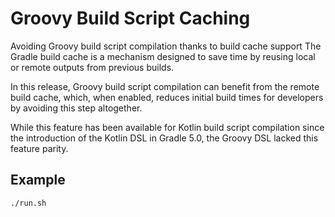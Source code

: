# Groovy Build Script Caching

Avoiding Groovy build script compilation thanks to build cache support
The Gradle build cache is a mechanism designed to save time by reusing local or remote outputs from previous builds.

In this release, Groovy build script compilation can benefit from the remote build cache, which, when enabled, reduces initial build times for developers by avoiding this step altogether.

While this feature has been available for Kotlin build script compilation since the introduction of the Kotlin DSL in Gradle 5.0, the Groovy DSL lacked this feature parity.

## Example

```shell
./run.sh
```